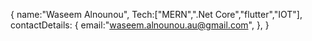 
{
name:"Waseem Alnounou",
Tech:["MERN",".Net Core","flutter","IOT"],
contactDetails: {
email:"waseem.alnounou.au@gmail.com",
},
}

<!---
waseemalnounou/waseemalnounou is a ✨ special ✨ repository because its `README.md` (this file) appears on your GitHub profile.
You can click the Preview link to take a look at your changes.
--->

